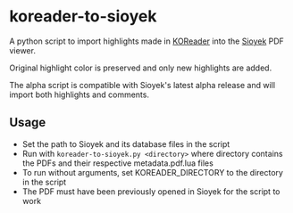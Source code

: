 # koreader-to-sioyek

A python script to import highlights made in [KOReader](https://github.com/koreader/koreader) into the [Sioyek](https://github.com/ahrm/sioyek) PDF viewer.

Original highlight color is preserved and only new highlights are added.

The alpha script is compatible with Sioyek's latest alpha release and will import both highlights and comments.

## Usage

- Set the path to Sioyek and its database files in the script
- Run with `koreader-to-sioyek.py <directory>` where directory contains the PDFs and their respective metadata.pdf.lua files
- To run without arguments, set KOREADER_DIRECTORY to the directory in the script
- The PDF must have been previously opened in Sioyek for the script to work
